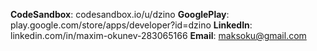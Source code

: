 __CodeSandbox__: codesandbox.io/u/dzino
__GooglePlay__: play.google.com/store/apps/developer?id=dzino
__LinkedIn__: linkedin.com/in/maxim-okunev-283065166
__Email__: maksoku@gmail.com

<!--
**dzino/dzino** is a ✨ _special_ ✨ repository because its `README.md` (this file) appears on your GitHub profile.

Here are some ideas to get you started:

- 🔭 I’m currently working on ...
- 🌱 I’m currently learning ...
- 👯 I’m looking to collaborate on ...
- 🤔 I’m looking for help with ...
- 💬 Ask me about ...
- 📫 How to reach me: ...
- 😄 Pronouns: ...
- ⚡ Fun fact: ...
-->
